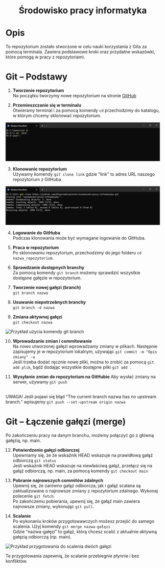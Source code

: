 <h1 align="center"> Środowisko pracy informatyka </h1> 

# Opis
To repozytorium zostało stworzone w celu nauki korzystania z Gita za pomocą terminala. Zawiera podstawowe kroki oraz przydatne wskazówki, które pomogą w pracy z repozytoriami.

# Git – Podstawy
1. <b> Tworzenie repozytorium </b></br>
Na początku tworzymy nowe repozytorium na stronie [GitHub](https://github.com)

2. <b> Przemieszczanie się w terminalu </b></br>
Otwieramy terminal i za pomocą komendy ``` cd ``` przechodzimy do katalogu, w którym chcemy sklonować repozytorium. </br>

![Przykład użycia komendy cd](img/cd.jpg?raw=true)

3. <b> Klonowanie repozytorium </b></br> 
Używamy komendy ``` git clone link ``` gdzie "link" to adres URL naszego repozytorium z GitHuba.

![Przykład użycia komendy git clone](img/git_clone.jpg?raw=true)

4. <b> Logowanie do GitHuba </b></br> 
Podczas klonowania może być wymagane logowanie do GitHuba.

5. <b> Praca w repozytorium </b></br> 
Po sklonowaniu repozytorium, przechodzimy do jego folderu ``` cd nazwa_repozytorium ```.

6. <b> Sprawdzanie dostępnych branchy </b></br> 
Za pomocą komendy ``` git branch ``` możemy sprawdzić wszystkie dostępne gałęzie w repozytorium.

7. <b> Tworzenie nowej gałęzi (branch) </b></br> 
``` git branch nazwa ```

8. <b> Usuwanie niepotrzebnych branchy </b></br> 
``` git branch -d nazwa ```

9. <b> Zmiana aktywnej gałęzi </b></br> 
``` git checkout nazwa ```

![Przykład użycia komendy git branch](img/git_branch.jpg?raw=true)

10. <b> Wprowadzanie zmian i commitowanie </b></br> 
Na nowo utworzonej gałęzi wprowadzamy zmiany w plikach. Następnie zapisujemy je w repozytorium lokalnym, używając ``` git commit -m "Opis zmiany" -a ``` </br>
Jeśli trzeba dodać ręcznie nowe pliki, można to zrobić za pomocą ``` git add plik ```, bądź dodając wszystkie dostępne pliki ``` git add . ```

11. <b> Wysyłanie zmian do repozytorium na GitHubie </b> 
Aby wysłać zmiany na serwer, używamy ```git push```

</br> UWAGA! Jeśli pojawi się błąd "The current branch nazwa has no upstream branch."
wpisujemy ``` git push --set-upstream origin nazwa ``` 

# Git – Łączenie gałęzi (merge)
Po zakończeniu pracy na danym branchu, możemy połączyć go z główną gałęzią, np. main.

12. <b> Potwierdzenie gałęzi odbiorczej </b></br> 
Upewniamy się, że że wskaźnik HEAD wskazuje na prawidłową gałąź odbiorczą ``` git status ``` </br>
Jeśli wskaźnik HEAD wskazuje na niewłaściwą gałąź, przełącz się na gałąź odbiorczą, np. main, za pomocą komendy ``` git checkout main ```

13. <b> Pobranie najnowszych commitów zdalnych </b></br> 
Upewnij się, że zarówno gałąź odbiorcza, jak i gałąź scalana są zaktualizowane o najnowsze zmiany z repozytorium zdalnego. Wykonaj polecenie ``` git fetch ```. </br>
Po zakończeniu pobierania, upewnij się, że gałąź main zawiera najnowsze zmiany, wykonując ``` git pull ```.

13. <b> Scalanie </b></br> 
Po wykonaniu kroków przygotowawczych możesz przejść do samego scalenia. Użyj komendy ``` git merge nazwa-gałęzi ``` </br>
Gdzie "nazwa-gałęzi" to gałąź, którą chcesz scalić z aktualnie aktywną gałęzią odbiorczą (np. main). </br>

![Przykład przygotowania do scalenia dwóch gałęzi](img/git_merge.jpg?raw=true)


Te przygotowania zapewnią, że scalanie przebiegnie płynnie i bez konfliktów.